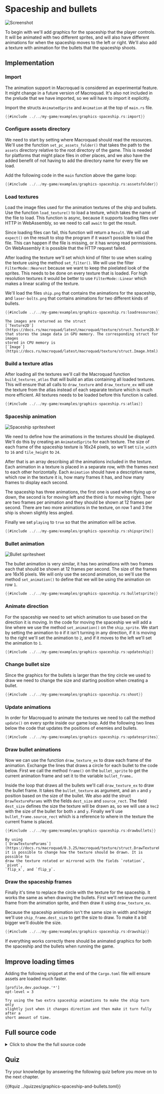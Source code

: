 # Spaceship and bullets

![Screenshot](images/graphics-spaceship.gif#center)

To begin with we'll add graphics for the spaceship that the player controls.
It will be animated with two different sprites, and will also have different
animations for when the spaceship moves to the left or right. We'll also add a
texture with animation for the bullets that the spaceship shoots.

## Implementation

### Import

The animation support in Macroquad is considered an experimental feature. It
might change in a future version of Macroquad. It's also not included in the
prelude that we have imported, so we will have to import it explicitly.

Import the structs `AnimatedSprite` and `Animation` at the top of `main.rs`
file.

```rust
{{#include ../../my-game/examples/graphics-spaceship.rs:import}}
```

### Configure assets directory

We need to start by setting where Macroquad should read the resources. We'll
use the function `set_pc_assets_folder()` that takes the path to the `assets`
directory relative to the root directory of the game. This is needed for
platforms that might place files in other places, and we also have the added
benefit of not having to add the directory name for every file we load.

Add the following code in the `main` function above the game loop:

```rust
{{#include ../../my-game/examples/graphics-spaceship.rs:assetsfolder}}
```

### Load textures

Load the image files used for the animation textures of the ship and bullets.
Use the function `load_texture()` to load a texture, which takes the name of
the file to load. This function is async, because it supports loading files
over HTTP in WebAssembly, so we need to call `await` to get the result.

Since loading files can fail, this function will return a `Result`. We will
call `expect()` on the result to stop the program if it wasn't possible to
load the file. This can happen if the file is missing, or it has wrong read
permissions. On WebAssembly it is possible that the HTTP request failed.

After loading the texture we'll set which kind of filter to use when scaling
the texture using the method `set_filter()`. We will use the filter
`FilterMode::Nearest` because we want to keep the pixelated look of the
sprites. This needs to be done on every texture that is loaded. For high
resolution textures it would be better to use `FilterMode::Linear` which makes
a linear scaling of the texture.

We'll load the files `ship.png` that contains the animations for the
spaceship, and `laser-bolts.png` that contains animations for two different
kinds of bullets.

```rust
{{#include ../../my-game/examples/graphics-spaceship.rs:loadresources}}
```

```admonish info
The images are returned as the struct 
[`Texture2D`](https://docs.rs/macroquad/latest/macroquad/texture/struct.Texture2D.html)
that stores the image data in GPU memory. The corresponding struct for images
stored in CPU memory is 
[`Image`](https://docs.rs/macroquad/latest/macroquad/texture/struct.Image.html).
```

### Build a texture atlas

After loading all the textures we'll call the Macroquad function
`build_textures_atlas` that will build an atlas containing all loaded
textures. This will ensure that all calls to `draw_texture` and
`draw_texture_ex` will use the texture from the atlas instead of each separate
texture which is much more efficient. All textures needs to be loaded before
this function is called.

```rust
{{#include ../../my-game/examples/graphics-spaceship.rs:atlas}}
```

### Spaceship animation

![Spaceship spritesheet](assets/ship.png#pixelated)

We need to define how the animations in the textures should be displayed.
We'll do this by creating an `AnimatedSprite` for each texture. The size of
each frame of the spaceship texture is 16x24 pixels, so we'll set `tile_width`
to `16` and `tile_height` to `24`.

After that is an array describing all the animations included in the texture.
Each animation in a texture is placed in a separate row, with the frames next
to each other horizontally. Each `Animation` should have a descriptive name,
which row in the texture it is, how many frames it has, and how many frames to
display each second.

The spaceship has three animations, the first one is used when flying up or
down, the second is for moving left and the third is for moving right. There
are two frames per animation and they should be shown at 12 frames per
second. There are two more animations in the texture, on row 1 and 3 the ship
is shown slightly less angled.

Finally we set `playing` to `true` so that the animation will be active.

```rust
{{#include ../../my-game/examples/graphics-spaceship.rs:shipsprite}}
```

### Bullet animation

![Bullet spritesheet](assets/laser-bolts.png#pixelated)

The bullet animation is very similar, it has two animations with two frames
each that should be shown at 12 frames per second. The size of the frames are
16x16 pixels. We will only use the second animation, so we'll use the method
`set_animation()` to define that we will be using the animation on row `1`.

```rust
{{#include ../../my-game/examples/graphics-spaceship.rs:bulletsprite}}
```

### Animate direction

For the spaceship we need to set which animation to use based on the direction
it is moving. In the code for moving the spaceship we will add a line where we
use the method `set_animation()` on the `ship_sprite`. We start by setting the
animation to `0` if it isn't turning in any direction, if it is moving to the
right we'll set the animation to `2`, and if it moves to the left we'll set
the animation to `1`.

```rust [hl,1,5,10]
{{#include ../../my-game/examples/graphics-spaceship.rs:updateship}}
```

### Change bullet size

Since the graphics for the bullets is larger than the tiny circle we used to
draw we need to change the size and starting position when creating a bullet.

```rust [hl,4,6]
{{#include ../../my-game/examples/graphics-spaceship.rs:shoot}}
```

### Update animations

In order for Macroquad to animate the textures we need to call the method
`update()` on every sprite inside our game loop. Add the following two lines
below the code that updates the positions of enemies and bullets.

```rust [hl,8-9]
{{#include ../../my-game/examples/graphics-spaceship.rs:updatesprites}}
```

### Draw bullet animations

Now we can use the function `draw_texture_ex` to draw each frame of the
animation. Exchange the lines that draws a circle for each bullet to the code
below. First we call the method `frame()` on the `bullet_sprite` to get the
current animation frame and set it to the variable `bullet_frame`..

Inside the loop that draws all the bullets we'll call `draw_texture_ex` to
draw the bullet frame. It takes the `bullet_texture` as argument, and an `x`
and `y` position based on the size of the bullet. We also add the struct
`DrawTextureParams` with the fields `dest_size` and `source_rect`. The field
`dest_size` defines the size the texture will be drawn as, so we will use a
`Vec2` with the size of the bullet for both `x` and `y`. Finally we'll use
`bullet_frame.source_rect` which is a reference to where in the texture the
current frame is placed.

```rust [hl,1,3-12]
{{#include ../../my-game/examples/graphics-spaceship.rs:drawbullets}}
```

```admonish info
By using
[`DrawTextureParams`](https://docs.rs/macroquad/0.3.25/macroquad/texture/struct.DrawTextureParams.html)
it is possible to change how the texture should be drawn. It is possible to
draw the texture rotated or mirrored with the fields `rotation`, `pivot`,
`flip_x`, and `flip_y`. 
```

### Draw the spaceship frames

Finally it's time to replace the circle with the texture for the spaceship. It
works the same as when drawing the bullets. First we'll retrieve the current
frame from the animation sprite, and then draw it using `draw_texture_ex`.

Because the spaceship animation isn't the same size in width and height we'll
use `ship_frame.dest_size` to get the size to draw. To make it a bit bigger
we'll double the size.

```rust
{{#include ../../my-game/examples/graphics-spaceship.rs:drawship}}
```

If everything works correctly there should be animated graphics for both the
spaceship and the bullets when running the game.

## Improve loading times

Adding the following snippet at the end of the `Cargo.toml` file will ensure
assets are loaded much faster.

```
[profile.dev.package.'*']
opt-level = 3
```

```admonish tip title="Challenge" class="challenge"
Try using the two extra spaceship animations to make the ship turn only
slightly just when it changes direction and then make it turn fully after a
short amount of time.
```

<div class="noprint">

## Full source code

<details>
  <summary>Click to show the the full source code</summary>

```rust
{{#include ../../my-game/examples/graphics-spaceship.rs:all}}
```
</details>
</div>

## Quiz

Try your knowledge by answering the following quiz before you move on to the
next chapter.

{{#quiz ../quizzes/graphics-spaceship-and-bullets.toml}}
